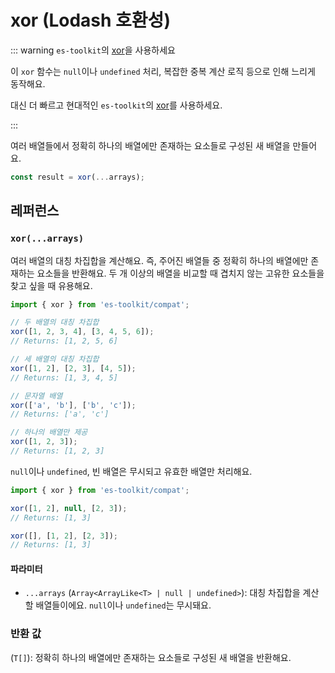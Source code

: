 # xor (Lodash 호환성)

::: warning `es-toolkit`의 [xor](../../array/xor.md)을 사용하세요

이 `xor` 함수는 `null`이나 `undefined` 처리, 복잡한 중복 계산 로직 등으로 인해 느리게 동작해요.

대신 더 빠르고 현대적인 `es-toolkit`의 [xor](../../array/xor.md)를 사용하세요.

:::

여러 배열들에서 정확히 하나의 배열에만 존재하는 요소들로 구성된 새 배열을 만들어요.

```typescript
const result = xor(...arrays);
```

## 레퍼런스

### `xor(...arrays)`

여러 배열의 대칭 차집합을 계산해요. 즉, 주어진 배열들 중 정확히 하나의 배열에만 존재하는 요소들을 반환해요. 두 개 이상의 배열을 비교할 때 겹치지 않는 고유한 요소들을 찾고 싶을 때 유용해요.

```typescript
import { xor } from 'es-toolkit/compat';

// 두 배열의 대칭 차집합
xor([1, 2, 3, 4], [3, 4, 5, 6]);
// Returns: [1, 2, 5, 6]

// 세 배열의 대칭 차집합
xor([1, 2], [2, 3], [4, 5]);
// Returns: [1, 3, 4, 5]

// 문자열 배열
xor(['a', 'b'], ['b', 'c']);
// Returns: ['a', 'c']

// 하나의 배열만 제공
xor([1, 2, 3]);
// Returns: [1, 2, 3]
```

`null`이나 `undefined`, 빈 배열은 무시되고 유효한 배열만 처리해요.

```typescript
import { xor } from 'es-toolkit/compat';

xor([1, 2], null, [2, 3]);
// Returns: [1, 3]

xor([], [1, 2], [2, 3]);
// Returns: [1, 3]
```

#### 파라미터

- `...arrays` (`Array<ArrayLike<T> | null | undefined>`): 대칭 차집합을 계산할 배열들이에요. `null`이나 `undefined`는 무시돼요.

### 반환 값

(`T[]`): 정확히 하나의 배열에만 존재하는 요소들로 구성된 새 배열을 반환해요.
